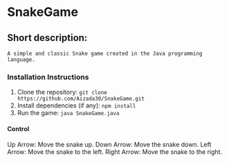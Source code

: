 # SnakeGame

## Short description: 
    A simple and classic Snake game created in the Java programming language.

### Installation Instructions

1. Clone the repository: `git clone https://github.com/Aizada30/SnakeGame.git`
2. Install dependencies (if any): `npm install`
3. Run the game: `java SnakeGame.java`

#### Control

Up Arrow: Move the snake up.
Down Arrow: Move the snake down.
Left Arrow: Move the snake to the left.
Right Arrow: Move the snake to the right.
